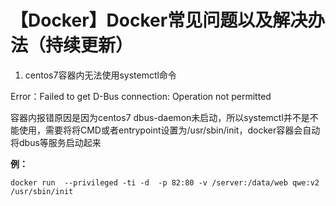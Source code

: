 # 【Docker】Docker常见问题以及解决办法（持续更新）

1. centos7容器内无法使用systemctl命令

Error：Failed to get D-Bus connection: Operation not permitted

容器内报错原因是因为centos7 dbus-daemon未启动，所以systemctl并不是不能使用，需要将将CMD或者entrypoint设置为/usr/sbin/init，docker容器会自动将dbus等服务启动起来

**例：**

```
docker run  --privileged -ti -d  -p 82:80 -v /server:/data/web qwe:v2  /usr/sbin/init
```


